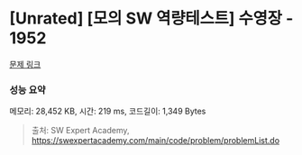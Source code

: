 # [Unrated] [모의 SW 역량테스트] 수영장 - 1952 

[문제 링크](https://swexpertacademy.com/main/code/problem/problemDetail.do?contestProbId=AV5PpFQaAQMDFAUq) 

### 성능 요약

메모리: 28,452 KB, 시간: 219 ms, 코드길이: 1,349 Bytes



> 출처: SW Expert Academy, https://swexpertacademy.com/main/code/problem/problemList.do